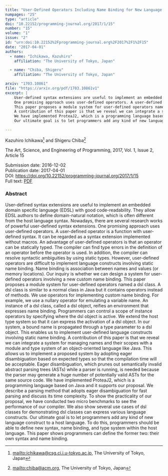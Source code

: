 ```yaml
---
title: "User-Defined Operators Including Name Binding for New Language Constructs"
numpages: "25"
type: "article"
doi: "10.22152/programming-journal.org/2017/1/15"
number: "15"
volume: "1"
issue: "2"
id: "urn:doi:10.22152%2Fprogramming-journal.org%2F2017%2F1%2F15"
date: "2017-04-01"
authors: 
  - name: "Ichikawa, Kazuhiro"
    affiliation: "The University of Tokyo, Japan"

  - name: "Chiba, Shigeru"
    affiliation: "The University of Tokyo, Japan"

arxiv: "1703.10861"
file: "https://arxiv.org/pdf/1703.10861v1"
excerpt: |
    User-defined syntax extensions are useful to implement an embedded domain specific language (EDSL) with good code-readability. They allow EDSL authors to define domain-natural notation, which is often different from the host language syntax. Nowadays, there are several research works of powerful user-defined syntax extensions.
    One promising approach uses user-defined operators. A user-defined operator is a function with user-defined syntax. It can be regarded as a syntax extension implemented without macros. An advantage of user-defined operators is that an operator can be statically typed. The compiler can find type errors in the definition of an operator before the operator is used. In addition, the compiler can resolve syntactic ambiguities by using static types. However, user-defined operators are difficult to implement language constructs involving static name binding. Name binding is association between names and values (or memory locations). Our inquiry is whether we can design a system for user-defined operators involving a new custom name binding.
    This paper proposes a module system for user-defined operators named a dsl class. A dsl class is similar to a normal class in Java but it contains operators instead of methods. We use operators for implementing custom name binding. For example, we use a nullary operator for emulating a variable name. An instance of a dsl class, called a dsl object, reifies an environment that expresses name binding. Programmers can control a scope of instance operators by specifying where the dsl object is active. We extend the host type system so that it can express the activation of a dsl object. In our system, a bound name is propagated through a type parameter to a dsl object. This enables us to implement user-defined language constructs involving static name binding.
    A contribution of this paper is that we reveal we can integrate a system for managing names and their scopes with a module and type system of an object-oriented language like Java. This allows us to implement a proposed system by adopting eager disambiguation based on expected types so that the compilation time will be acceptable. Eager disambiguation, which prunes out semantically invalid abstract parsing trees (ASTs) while a parser is running, is needed because the parser may generate a huge number of potentially valid ASTs for the same source code.
    We have implemented ProteaJ2, which is a programming language based on Java and it supports our proposal. We describe a parsing method that adopts eager disambiguation for fast parsing and discuss its time complexity. To show the practicality of our proposal, we have conducted two micro benchmarks to see the performance of our compiler. We also show several use cases of dsl classes for demonstrating dsl classes can express various language constructs.
    Our ultimate goal is to let programmers add any kind of new language construct to a host language. To do this, programmers should be able to define new syntax, name binding, and type system within the host language. This paper shows programmers can define the former two: their own syntax and name binding.

---
```

Kazuhiro Ichikawa[^1] and Shigeru Chiba[^2]

The Art, Science, and Engineering of Programming, 2017, Vol. 1, Issue 2, Article 15

Submission date: 2016-12-02  
Publication date: 2017-04-01  
DOI: <https://doi.org/10.22152/programming-journal.org/2017/1/15>  
Full text: [PDF](https://arxiv.org/pdf/1703.10861v1)  


### Abstract
User-defined syntax extensions are useful to implement an embedded domain specific language (EDSL) with good code-readability. They allow EDSL authors to define domain-natural notation, which is often different from the host language syntax. Nowadays, there are several research works of powerful user-defined syntax extensions.
One promising approach uses user-defined operators. A user-defined operator is a function with user-defined syntax. It can be regarded as a syntax extension implemented without macros. An advantage of user-defined operators is that an operator can be statically typed. The compiler can find type errors in the definition of an operator before the operator is used. In addition, the compiler can resolve syntactic ambiguities by using static types. However, user-defined operators are difficult to implement language constructs involving static name binding. Name binding is association between names and values (or memory locations). Our inquiry is whether we can design a system for user-defined operators involving a new custom name binding.
This paper proposes a module system for user-defined operators named a dsl class. A dsl class is similar to a normal class in Java but it contains operators instead of methods. We use operators for implementing custom name binding. For example, we use a nullary operator for emulating a variable name. An instance of a dsl class, called a dsl object, reifies an environment that expresses name binding. Programmers can control a scope of instance operators by specifying where the dsl object is active. We extend the host type system so that it can express the activation of a dsl object. In our system, a bound name is propagated through a type parameter to a dsl object. This enables us to implement user-defined language constructs involving static name binding.
A contribution of this paper is that we reveal we can integrate a system for managing names and their scopes with a module and type system of an object-oriented language like Java. This allows us to implement a proposed system by adopting eager disambiguation based on expected types so that the compilation time will be acceptable. Eager disambiguation, which prunes out semantically invalid abstract parsing trees (ASTs) while a parser is running, is needed because the parser may generate a huge number of potentially valid ASTs for the same source code.
We have implemented ProteaJ2, which is a programming language based on Java and it supports our proposal. We describe a parsing method that adopts eager disambiguation for fast parsing and discuss its time complexity. To show the practicality of our proposal, we have conducted two micro benchmarks to see the performance of our compiler. We also show several use cases of dsl classes for demonstrating dsl classes can express various language constructs.
Our ultimate goal is to let programmers add any kind of new language construct to a host language. To do this, programmers should be able to define new syntax, name binding, and type system within the host language. This paper shows programmers can define the former two: their own syntax and name binding.


[^1]: <mailto:ichikawa@csg.ci.i.u-tokyo.ac.jp>, The University of Tokyo, Japan
[^2]: <mailto:chiba@acm.org>, The University of Tokyo, Japan
